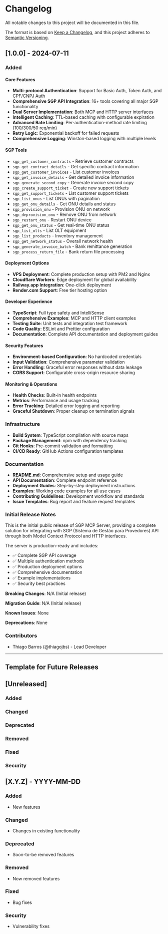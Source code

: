 # Changelog

All notable changes to this project will be documented in this file.

The format is based on [Keep a Changelog](https://keepachangelog.com/en/1.0.0/),
and this project adheres to [Semantic Versioning](https://semver.org/spec/v2.0.0.html).

## [1.0.0] - 2024-07-11

### Added

#### Core Features
- **Multi-protocol Authentication**: Support for Basic Auth, Token Auth, and CPF/CNPJ Auth
- **Comprehensive SGP API Integration**: 16+ tools covering all major SGP functionality
- **Dual Server Implementation**: Both MCP and HTTP server interfaces
- **Intelligent Caching**: TTL-based caching with configurable expiration
- **Advanced Rate Limiting**: Per-authentication-method rate limiting (100/300/50 req/min)
- **Retry Logic**: Exponential backoff for failed requests
- **Comprehensive Logging**: Winston-based logging with multiple levels

#### SGP Tools
- `sgp_get_customer_contracts` - Retrieve customer contracts
- `sgp_get_contract_details` - Get specific contract information
- `sgp_get_customer_invoices` - List customer invoices
- `sgp_get_invoice_details` - Get detailed invoice information
- `sgp_generate_second_copy` - Generate invoice second copy
- `sgp_create_support_ticket` - Create new support tickets
- `sgp_get_support_tickets` - List customer support tickets
- `sgp_list_onus` - List ONUs with pagination
- `sgp_get_onu_details` - Get ONU details and status
- `sgp_provision_onu` - Provision ONU on network
- `sgp_deprovision_onu` - Remove ONU from network
- `sgp_restart_onu` - Restart ONU device
- `sgp_get_onu_status` - Get real-time ONU status
- `sgp_list_olts` - List OLT equipment
- `sgp_list_products` - Inventory management
- `sgp_get_network_status` - Overall network health
- `sgp_generate_invoice_batch` - Bank remittance generation
- `sgp_process_return_file` - Bank return file processing

#### Deployment Options
- **VPS Deployment**: Complete production setup with PM2 and Nginx
- **Cloudflare Workers**: Edge deployment for global availability
- **Railway.app Integration**: One-click deployment
- **Render.com Support**: Free tier hosting option

#### Developer Experience
- **TypeScript**: Full type safety and IntelliSense
- **Comprehensive Examples**: MCP and HTTP client examples
- **Testing Suite**: Unit tests and integration test framework
- **Code Quality**: ESLint and Prettier configuration
- **Documentation**: Complete API documentation and deployment guides

#### Security Features
- **Environment-based Configuration**: No hardcoded credentials
- **Input Validation**: Comprehensive parameter validation
- **Error Handling**: Graceful error responses without data leakage
- **CORS Support**: Configurable cross-origin resource sharing

#### Monitoring & Operations
- **Health Checks**: Built-in health endpoints
- **Metrics**: Performance and usage tracking
- **Error Tracking**: Detailed error logging and reporting
- **Graceful Shutdown**: Proper cleanup on termination signals

### Infrastructure
- **Build System**: TypeScript compilation with source maps
- **Package Management**: npm with dependency tracking
- **Git Hooks**: Pre-commit validation and formatting
- **CI/CD Ready**: GitHub Actions configuration templates

### Documentation
- **README.md**: Comprehensive setup and usage guide
- **API Documentation**: Complete endpoint reference
- **Deployment Guides**: Step-by-step deployment instructions
- **Examples**: Working code examples for all use cases
- **Contributing Guidelines**: Development workflow and standards
- **Issue Templates**: Bug report and feature request templates

### Initial Release Notes
This is the initial public release of SGP MCP Server, providing a complete solution for integrating with SGP (Sistema de Gestão para Provedores) API through both Model Context Protocol and HTTP interfaces.

The server is production-ready and includes:
- ✅ Complete SGP API coverage
- ✅ Multiple authentication methods  
- ✅ Production deployment options
- ✅ Comprehensive documentation
- ✅ Example implementations
- ✅ Security best practices

**Breaking Changes**: N/A (Initial release)

**Migration Guide**: N/A (Initial release)

**Known Issues**: None

**Deprecations**: None

### Contributors
- Thiago Barros (@thiagojbs) - Lead Developer

---

## Template for Future Releases

## [Unreleased]

### Added
### Changed
### Deprecated
### Removed
### Fixed
### Security

## [X.Y.Z] - YYYY-MM-DD

### Added
- New features

### Changed
- Changes in existing functionality

### Deprecated
- Soon-to-be removed features

### Removed
- Now removed features

### Fixed
- Bug fixes

### Security
- Vulnerability fixes